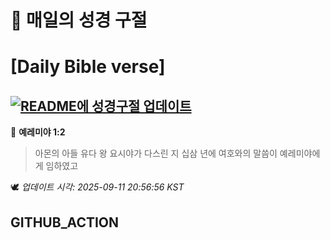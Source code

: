 # 🙏 매일의 성경 구절
# [Daily Bible verse]
## [![README에 성경구절 업데이트](https://github.com/DONGSUKA/first_test/actions/workflows/update-readme-bible.yml/badge.svg)](https://github.com/DONGSUKA/first_test/actions/workflows/update-readme-bible.yml)
<!-- START_BIBLE_VERSE -->
📖 **예레미야 1:2**
> 아몬의 아들 유다 왕 요시야가 다스린 지 십삼 년에 여호와의 말씀이 예레미야에게 임하였고

🕊️ _업데이트 시각: 2025-09-11 20:56:56 KST_
  <!-- END_BIBLE_VERSE -->
## GITHUB_ACTION
